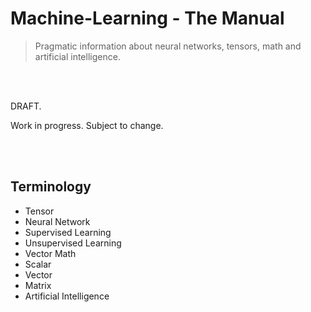 # Machine-Learning - The Manual

> Pragmatic information about neural networks, tensors, math and artificial intelligence.

<br>
<br>

DRAFT.

Work in progress. Subject to change.

<br>
<br>

## Terminology

* Tensor
* Neural Network
* Supervised Learning
* Unsupervised Learning
* Vector Math
* Scalar
* Vector
* Matrix
* Artificial Intelligence
